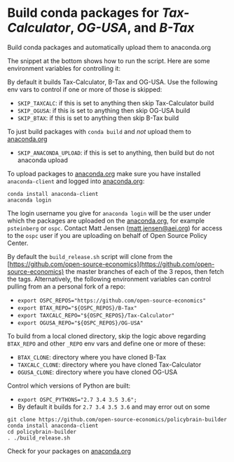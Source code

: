 # Build conda packages for *Tax-Calculator*, *OG-USA*, and *B-Tax*

Build conda packages and automatically upload them to anaconda.org

The snippet at the bottom shows how to run the script.  Here are some environment variables for controlling it:


By default it builds Tax-Calculator, B-Tax and OG-USA.  Use the following env vars to control if one or more of those is skipped:
 * `SKIP_TAXCALC`: if this is set to anything then skip Tax-Calculator build
 * `SKIP_OGUSA`: if this is set to anything then skip OG-USA build
 * `SKIP_BTAX`: if this is set to anything then skip B-Tax build

To just build packages with `conda build` and *not* upload them to [anaconda.org](https://anaconda.org/)
 * `SKIP_ANACONDA_UPLOAD`: if this is set to anything, then build but do not anaconda upload

To upload packages to [anaconda.org](https://anaconda.org/) make sure you have installed `anaconda-client` and logged into [anaconda.org](https://anaconda.org/ospc/):

```
conda install anaconda-client
anaconda login
```
The login username you give for `anaconda login` will be the user under which the packages are uploaded on the [anaconda.org](https://anaconda.org/), for example `psteinberg` or `ospc`.  Contact Matt Jensen (matt.jensen@aei.org) for access to the `ospc` user if you are uploading on behalf of Open Source Policy Center.

By default the `build_release.sh` script will clone from the [https://github.com/open-source-economics](https://github.com/open-source-economics) the master branches of each of the 3 repos, then fetch the tags.  Alternatively, the following environment variables can control pulling from an a personal fork of a repo:

 * `export OSPC_REPOS="https://github.com/open-source-economics"`
 * `export BTAX_REPO="${OSPC_REPOS}/B-Tax"`
 * `export TAXCALC_REPO="${OSPC_REPOS}/Tax-Calculator"`
 * `export OGUSA_REPO="${OSPC_REPOS}/OG-USA"`

To build from a local cloned directory, skip the logic above regarding `BTAX_REPO` and other `_REPO` env vars and define one or more of these:

 * `BTAX_CLONE`: directory where you have cloned B-Tax
 * `TAXCALC_CLONE`: directory where you have cloned Tax-Calculator
 * `OGUSA_CLONE`: directory where you have cloned OG-USA

Control which versions of Python are built:
 * `export OSPC_PYTHONS="2.7 3.4 3.5 3.6";`
 * By default it builds for `2.7 3.4 3.5 3.6` and may error out on some


```
git clone https://github.com/open-source-economics/policybrain-builder
conda install anaconda-client
cd policybrain-builder
. ./build_release.sh
```

Check for your packages on [anaconda.org](https://anaconda.org/ospc)